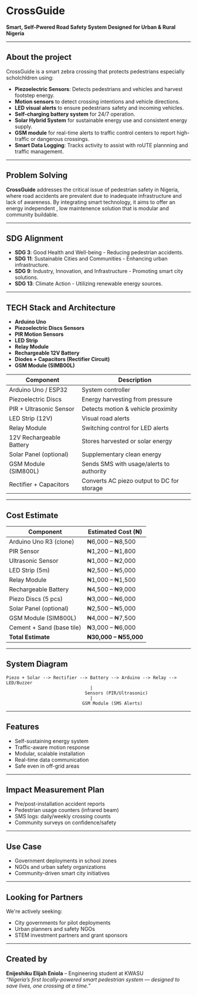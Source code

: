 # CrossGuide

**Smart, Self-Pwered Road Safety System Designed for Urban & Rural Nigeria**

---

## About the project
CrossGuide is a smart zebra crossing that protects pedestrians especially scholchldren using:
- **Piezoelectric Sensors**: Detects pedestrians and vehicles and harvest footstep energy.
- **Motion sensors** to detect crossing intentions and vehicle directions.
- **LED visual alerts** to ensure pedestrians safety and incoming vehicles.
- **Self-charging battery system** for 24/7 operation.
- **Solar Hybrid System** for sustainable energy use and consistent energy supply.
- **GSM module** for real-time alerts to traffic control centers to report high-traffic or dangerous crossings.
- **Smart Data Logging**: Tracks activity to assist with roUTE plannning and traffic management.

---

## Problem Solving

**CrossGuide** addresses the critical issue of pedestrian safety in Nigeria, where road accidents are prevalent due to inadequate infrastructure and lack of awareness. By integrating smart technology, it aims to offer an energy independent , low maintenence solution that is modular and community buildable.

---

## SDG Alignment
- **SDG 3**: Good Health and Well-being - Reducing pedestrian accidents.
- **SDG 11**: Sustainable Cities and Communities - Enhancing urban infrastructure.
- **SDG 9**: Industry, Innovation, and Infrastructure - Promoting smart city solutions.
- **SDG 13**: Climate Action - Utilizing renewable energy sources.

--- 

## TECH Stack and Architecture
- **Arduino Uno**
- **Piezoelectric Discs Sensors**
- **PIR Motion Sensors**
- **LED Strip**
- **Relay Module**
- **Rechargeable 12V Battery**
- **Diodes + Capacitors (Rectifier Circuit)**
- **GSM Module (SIMB00L)**


| Component                | Description                                  |
|-------------------------|----------------------------------------------|
| Arduino Uno / ESP32     | System controller                            |
| Piezoelectric Discs     | Energy harvesting from pressure              |
| PIR + Ultrasonic Sensor | Detects motion & vehicle proximity           |
| LED Strip (12V)         | Visual road alerts                           |
| Relay Module            | Switching control for LED alerts             |
| 12V Rechargeable Battery| Stores harvested or solar energy             |
| Solar Panel (optional)  | Supplementary clean energy                   |
| GSM Module (SIM800L)    | Sends SMS with usage/alerts to authority     |
| Rectifier + Capacitors  | Converts AC piezo output to DC for storage   |
---

## Cost Estimate 

| Component                 | Estimated Cost (₦)     |
|--------------------------|-------------------------|
| Arduino Uno R3 (clone)   | ₦6,000 – ₦8,500          |
| PIR Sensor               | ₦1,200 – ₦1,800          |
| Ultrasonic Sensor        | ₦1,000 – ₦2,000          |
| LED Strip (5m)           | ₦2,500 – ₦5,000          |
| Relay Module             | ₦1,000 – ₦1,500          |
| Rechargeable Battery     | ₦4,500 – ₦9,000          |
| Piezo Discs (5 pcs)      | ₦3,000 – ₦6,000          |
| Solar Panel (optional)   | ₦2,500 – ₦5,000          |
| GSM Module (SIM800L)     | ₦4,000 – ₦7,500          |
| Cement + Sand (base tile)| ₦3,000 – ₦6,000          |
| **Total Estimate**       | **₦30,000 – ₦55,000**    |

--- 

## System Diagram

```
Piezo + Solar --> Rectifier --> Battery --> Arduino --> Relay --> LED/Buzzer
                                |
                              Sensors (PIR/Ultrasonic)
                                |
                             GSM Module (SMS Alerts)
```

---

## Features
- Self-sustaining energy system
- Traffic-aware motion response
- Modular, scalable installation
- Real-time data communication
- Safe even in off-grid areas

--- 

##  Impact Measurement Plan
- Pre/post-installation accident reports
- Pedestrian usage counters (infrared beam)
- SMS logs: daily/weekly crossing counts
- Community surveys on confidence/safety

---

##  Use Case
- Government deployments in school zones
- NGOs and urban safety organizations
- Community-driven smart city initiatives

---

##  Looking for Partners
We're actively seeking:
- City governments for pilot deployments
- Urban planners and safety NGOs
- STEM investment partners and grant sponsors

---

## Created by
**Enijeshiku Elijah Eniola** – Engineering student at KWASU  
*“Nigeria’s first locally-powered smart pedestrian system — designed to save lives, one crossing at a time.”*

